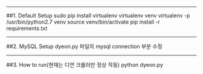 ----
##1. Default Setup
sudo pip install virtualenv
virtualenv venv
virtualenv -p /usr/bin/python2.7 venv
source venv/bin/activate
pip install -r requirements.txt

----
##2. MySQL Setup
dyeon.py 파일의 mysql connection 부분 수정

----
##3. How to run(현재는 디연 크롤러만 정상 작동)
python dyeon.py
